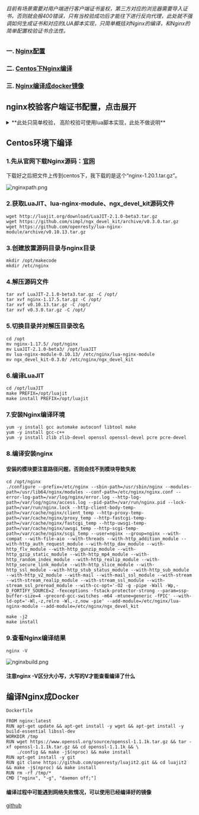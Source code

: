###### 目前有场景需要对用户端进行客户端证书鉴权，第三方对应的浏览器需要导入证书，否则就会报400错误，只有当校验成功后才能往下进行反向代理，此处就不强调如何生成证书和对应的LUA脚本实现，只简单概括对Nginx的编译，和Nginx的简单配置校验证书合法性。
 ### 一. [Nginx配置](#jump_nginx_conf)
 ### 二. [Centos下Nginx编译](#build_nginx_centos)
### 三. [Nginx编译成docker镜像](#build_nginx_docker)
<a id="jump_nginx_conf"></a>
## nginx校验客户端证书配置，点击展开
<details>
  <summary>**此处只简单校验， 高阶校验可使用lua脚本实现，此处不做说明**</summary>
  <p> - 测试 测试测试</p>
  <pre><code>
http {
  # lua_package_path "/root/nginx-lua-0.6.0/?.lua;;";
    include       mime.types;
    default_type  application/octet-stream;
    #lua_package_path "/usr/local/nginx/verify/?.lua;;";  # 指定 Lua 脚本文件路径
    #log_format  main  '$remote_addr - $remote_user [$time_local] "$request" '
    #                  '$status $body_bytes_sent "$http_referer" '
    #                  '"$http_user_agent" "$http_x_forwarded_for"';
    #lua_package_path '/root/skywalking-nginx-lua-0.6.0/?.lua;;';
    #init_by_lua_block {
    #   local sw = require "skywalking"
    #  sw.start()
    #}
    sendfile        on;
    #tcp_nopush     on;

    #keepalive_timeout  0;
    keepalive_timeout  65;

    #gzip  on;
  server {
    listen 443 ssl;
    server_name 192.168.37.139;
    ssl_certificate /usr/local/nginx/certificate/your_certificate.pem;
    ssl_certificate_key /usr/local/nginx/certificate/your_private_key.pem;
    ssl_client_certificate  /usr/local/nginx/certificate/ca.crt;
    ssl_verify_client on;
    ssl_verify_depth 2;
       # 验证客户端证书的方法
    # 1. 验证证书是否由指定的 CA 签发
    # 2. 验证证书的公共名称是否与指定的名称匹配
    # 3. 验证证书是否在有效期内
    # 4. 验证证书的扩展属性是否满足要求
    # 5. 验证证书的 CRL 列表
    #ssl_verify_client_optional on;
    #ssl_client_certificate /path/to/client.crt;
    # ssl_crl /path/to/crl.pem;

    # 调用 Lua 脚本验证客户端证书
    # access_by_lua /usr/local/nginx/verify/verify_client_cert.lua;
    # 指定 SSL/TLS 协议和加密算法
    ssl_protocols TLSv1.2;
    ssl_ciphers HIGH:!aNULL:!MD5;
    location / {
#access_by_lua '
#local verify = require "verify_client_cert"
#verify.verify_cert()
#';
        proxy_pass https://192.168.37.1:8834;
        proxy_set_header Host $host;
        proxy_set_header X-Real-IP $remote_addr;
        proxy_set_header X-Forwarded-For $proxy_add_x_forwarded_for;
        proxy_ssl_verify off;
        proxy_ssl_session_reuse on;
      # 解析证书信息
	proxy_set_header X-SSL-Client-S-DN $ssl_client_s_dn;
      # 解析状态
        proxy_set_header X-CLIENT-VERIFY $ssl_client_verify;
	# 关键参数：这个变量开启后,才能自定义错误页面，当后端返回404，nginx拦截错误定义错误页面
	proxy_intercept_errors on;

    }
}



}</code></pre>
</details>

<a id="build_nginx_centos"></a>
##  Centos环境下编译
### 1.先从官网下载Nginx源码：[官网](http://nginx.org/en/)

下载好之后把文件上传到centos下，我下载的是这个“nginx-1.20.1.tar.gz”。

![nginxpath.png](./_resources/nginxpath.png)
### 2.获取LuaJIT、lua-nginx-module、ngx_devel_kit源码文件
```
wget http://luajit.org/download/LuaJIT-2.1.0-beta3.tar.gz
wget https://github.com/simpl/ngx_devel_kit/archive/v0.3.0.tar.gz
wget https://github.com/openresty/lua-nginx-module/archive/v0.10.13.tar.gz
```
### 3.创建放置源码目录与nginx目录
```
mkdir /opt/makecode
mkdir /etc/nginx
```
### 4.解压源码文件
```
tar xvf LuaJIT-2.1.0-beta3.tar.gz -C /opt/
tar xvf nginx-1.17.5.tar.gz -C /opt/
tar xvf v0.10.13.tar.gz -C /opt/
tar xvf v0.3.0.tar.gz -C /opt/
```

### 5.切换目录并对解压目录改名
```
cd /opt
mv nginx-1.17.5/ /opt/nginx 
mv LuaJIT-2.1.0-beta3/ /opt/luaJIT 
mv lua-nginx-module-0.10.13/ /etc/nginx/lua-nginx-module
mv ngx_devel_kit-0.3.0/ /etc/nginx/ngx_devel_kit
```
### 6.编译LuaJIT
```
cd /opt/luaJIT 
make PREFIX=/opt/luajit
make install PREFIX=/opt/luajit
```

### 7.安装Nginx编译环境
```
yum -y install gcc automake autoconf libtool make
yum -y install gcc-c++
yum -y install zlib zlib-devel openssl openssl-devel pcre pcre-devel
```
### 8.编译安装nginx
#### 安装的模块要注意路径问题，否则会找不到模块导致失败
```
cd /opt/nginx 
./configure --prefix=/etc/nginx --sbin-path=/usr/sbin/nginx --modules-path=/usr/lib64/nginx/modules --conf-path=/etc/nginx/nginx.conf --error-log-path=/var/log/nginx/error.log --http-log-path=/var/log/nginx/access.log --pid-path=/var/run/nginx.pid --lock-path=/var/run/nginx.lock --http-client-body-temp-path=/var/cache/nginx/client_temp --http-proxy-temp-path=/var/cache/nginx/proxy_temp --http-fastcgi-temp-path=/var/cache/nginx/fastcgi_temp --http-uwsgi-temp-path=/var/cache/nginx/uwsgi_temp --http-scgi-temp-path=/var/cache/nginx/scgi_temp --user=nginx --group=nginx --with-compat --with-file-aio --with-threads --with-http_addition_module --with-http_auth_request_module --with-http_dav_module --with-http_flv_module --with-http_gunzip_module --with-http_gzip_static_module --with-http_mp4_module --with-http_random_index_module --with-http_realip_module --with-http_secure_link_module --with-http_slice_module --with-http_ssl_module --with-http_stub_status_module --with-http_sub_module --with-http_v2_module --with-mail --with-mail_ssl_module --with-stream --with-stream_realip_module --with-stream_ssl_module --with-stream_ssl_preread_module --with-cc-opt='-O2 -g -pipe -Wall -Wp,-D_FORTIFY_SOURCE=2 -fexceptions -fstack-protector-strong --param=ssp-buffer-size=4 -grecord-gcc-switches -m64 -mtune=generic -fPIC' --with-ld-opt='-Wl,-z,relro -Wl,-z,now -pie' --add-module=/etc/nginx/lua-nginx-module --add-module=/etc/nginx/ngx_devel_kit
```
```
make -j2
make install 
```
### 9.查看Nginx编译结果
```nginx -V```


![nginxbuild.png](./_resources/nginxbuild.png)


#### 注意nginx -V区分大小写，大写的V才能查看编译了什么

<a id="build_nginx_centos"></a>
## 编译Nginx成Docker
``` 
Dockerfile

FROM nginx:latest
RUN apt-get update && apt-get install -y wget && apt-get install -y build-essential libssl-dev
WORKDIR /tmp
RUN wget https://www.openssl.org/source/openssl-1.1.1k.tar.gz && tar -xf openssl-1.1.1k.tar.gz && cd openssl-1.1.1k && \
    ./config && make -j$(nproc) && make install
RUN apt-get install -y git
RUN git clone https://github.com/openresty/luajit2.git && cd luajit2 && make -j$(nproc) && make install
RUN rm -rf /tmp/*
CMD ["nginx", "-g", "daemon off;"]
```
#### 编译过程中可能遇到网络失败情况，可以使用已经编译好的镜像
[github](https://)
